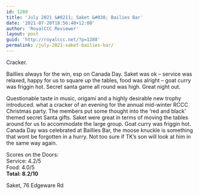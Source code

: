 ```yaml
---
id: 1288
title: 'July 2021 &#8211; Saket &#038; Bailies Bar'
date: '2021-07-20T18:56:40+12:00'
author: 'RoyalCCC Reviewer'
layout: post
guid: 'http://royalccc.net/?p=1288'
permalink: /july-2021-saket-bailies-bar/
---
```


Cracker.

Baillies always for the win, esp on Canada Day. Saket was ok – service was relaxed, happy for us to square up the tables, food was alright – goat curry was friggin hot. Secret santa game all round was high. Great night out.

Questionable taste in music, origami and a highly desirable new trophy introduced. what a cracker of an evening for the annual mid-winter RCCC Christmas party. The members put some thought into the ‘red and black’ themed secret Santa gifts. Saket were great in terms of moving the tables around for us to accommodate the large group. Goat curry was friggin hot. Canada Day was celebrated at Baillies Bar, the moose knuckle is something that wont be forgotten in a hurry. Not too sure if TK’s son will look at him in the same way again.

Scores on the Doors:  
Service: 4.2/5  
Food: 4.0/5  
**Total: 8.2/10**

Saket, 76 Edgeware Rd